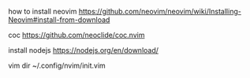 how to install neovim
https://github.com/neovim/neovim/wiki/Installing-Neovim#install-from-download

coc 
https://github.com/neoclide/coc.nvim

install nodejs
https://nodejs.org/en/download/

vim dir
~/.config/nvim/init.vim
